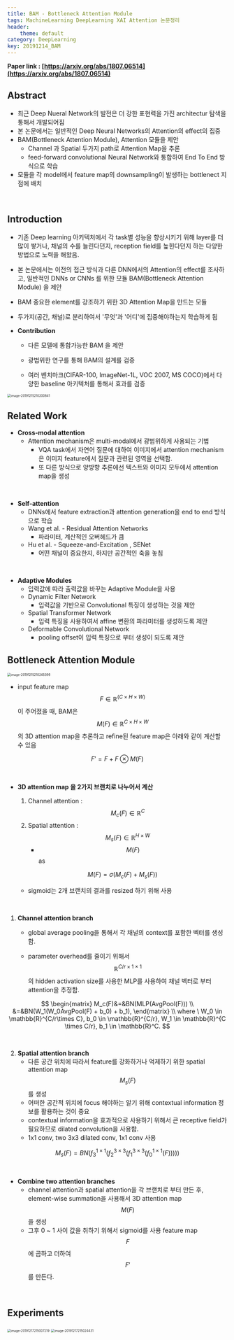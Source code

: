 ```yaml
---
title: BAM - Bottleneck Attention Module
tags: MachineLearning DeepLearning XAI Attention 논문정리
header:
    theme: default
category: DeepLearning
key: 20191214_BAM
---
```


**Paper link : [https://arxiv.org/abs/1807.06514](https://arxiv.org/abs/1807.06514)**



## Abstract

* 최근 Deep Nueral Network의 발전은 더 강한 표현력을 가진 architectur 탐색을 통해서 개발되어짐
* 본 논문에서는 일반적인 Deep Neural Networks의 Attention의 effect의 집중
* BAM(Bottleneck Attention Module), Attention 모듈을 제안
  * Channel 과 Spatial 두가지 path로 Attention Map을 추론
  * feed-forward convolutional Neural Network와 통합하여 End To End 방식으로 학습
* 모듈을 각 model에서 feature map의 downsampling이 발생하는 bottlenect 지점에 배치
<br>

## Introduction

* 기존 Deep learning 아키텍처에서 각 task별 성능을 향상시키기 위해 layer를 더 많이 쌓거나, 채널의 수를 늘린다던지, reception field를 높힌다던지 하는 다양한 방법으로 노력을 해왔음.

* 본 논문에서는 이전의 접근 방식과 다른 DNN에서의 Attention의 effect를 조사하고,  일반적인 DNNs or CNNs 를 위한 모듈 BAM(Bottleneck Attention Module) 을 제안

* BAM 중요한 element를 강조하기 위한 3D Attention Map을 만드는 모듈

* 두가지(공간, 채널)로 분리하여서 '무엇'과 '어디'에 집중해야하는지 학습하게 됨

  

* **Contribution**

  * 다른 모델에 통합가능한 BAM 을 제안

  * 광법위한 연구를 통해 BAM의 설계를 검증

  * 여러 벤치마크(CIFAR-100, ImageNet-1L, VOC 2007, MS COCO)에서 다양한 baseline 아키텍처를 통해서 효과를 검증

    

<img src="/assets/post_images/image-20191215210200841.png" alt="image-20191215210200841" style="zoom:50%;" />

<br>

## Related Work

* **Cross-modal attention**
  * Attention mechanism은 multi-modal에서 광범위하게 사용되는 기법
    * VQA task에서 자연어 질문에 대하여 이미지에서 attention mechanism은 이미지 feature에서 질문과 관련된 영역을 선택함.
    * 또 다른 방식으로 양방향 추론에선 텍스트와 이미지 모두에서 attention map을 생성

<br>

* **Self-attention**
  * DNNs에서 feature extraction과 attention generation을 end to end 방식으로 학습
  * Wang et al. - Residual Attention Networks
    * 파라미터, 계산적인 오버헤드가 큼
  * Hu et al.  - Squeeze-and-Excitation , SENet
    * 어떤 채널이 중요한지, 하지만 공간적인 축을 놓침

<br>

* **Adaptive Modules**	
  * 입력값에 따라 출력값을 바꾸는 Adaptive Module을 사용
  * Dynamic Filter Network
    * 입력값을 기반으로 Convolutional 특징이 생성하는 것을 제안
  * Spatial Transformer Network
    * 입력 특징을 사용하여서 affine 변환의 파라미터를 생성하도록 제안
  * Deformable Convolutional Network
    * pooling offset이 입력 특징으로 부터 생성이 되도록 제안<br>

## Bottleneck Attention Module

<img src="/assets/post_images/image-20191215210245399.png" alt="image-20191215210245399" style="zoom:50%;" />

* input feature map $$ F \in \mathbb{R}^{(C\times H \times W)} $$ 이 주어졌을 때, BAM은  $$ M(F) \in \mathbb{R}^{C\times H \times W} $$의 3D attention map을 추론하고 refine된 feature map은 아래와 같이 계산할 수 있음

$$
F' = F + F \otimes M(F)
$$

<br>

- **3D attention map 을 2가지 브랜치로 나누어서 계산**

  1. Channel attention : $$ M_c(F) \in \mathbb{R}^C$$
  2. Spatial attention : $$ M_s(F) \in \mathbb{R}^{H \times W} $$
     * $$ M(F) $$ as

  $$
  M(F) = \sigma(M_c(F) + M_s(F))
  $$

  * sigmoid는 2개 브랜치의 결과를 resized 하기  위해 사용

<br>

1. **Channel attention branch**

   * global average pooling을 통해서 각 채널의 context를 포함한 벡터를 생성함.

   * parameter overhead를 줄이기 위해서 $$ \mathbb{R}^{C/r\times 1 \times 1} $$의 hidden activation size를 사용한 MLP를 사용하여 채널 벡터로 부터 attention을 추정함.

$$
\begin{matrix}
M_c(F)&=&BN(MLP(AvgPool(F))) \\
      &=&BN(W_1(W_0AvgPool(F) + b_0) + b_1),
\end{matrix} \\
where \ W_0 \in \mathbb{R}^{C/r\times C}, b_0 \in \mathbb{R}^{C/r}, W_1 \in \mathbb{R}^{C \times C/r}, b_1 \in \mathbb{R}^C.
$$

<br>

2. **Spatial attention branch**
   * 다른 공간 위치에 따라서 feature를 강화하거나 억제하기 위한 spatial attention map $$ M_s(F) $$를 생성
   * 어떠한 공간적 위치에 focus 해야하는 알기 위해 contextual information 정보를 활용하는 것이 중요
   * contextual information을 효과적으로 사용하기 위해서 큰 receptive field가 필요하므로 dilated convolution을 사용함.
   * 1x1 conv, two 3x3 dilated conv, 1x1 conv 사용

$$
M_s(F) = BN(f^{1 \times 1}_3(f^{3 \times 3}_2(f^{3 \times 3}_1(f^{1 \times 1}_0(F)))))
$$

<br>

* **Combine two attention branches**
  * channel attention과 spatial attention을 각 브랜치로 부터 만든 후, element-wise summation을 사용해서 3D attention map $$M(F)$$을 생성
  * 그후 0 ~ 1 사이 값을 취하기 위해서 sigmoid를 사용 feature map $$F$$에 곱하고 더하여 $$F'$$를 만든다. 
<br>

## Experiments

<img src="../assets/post_images/image-20191217215007219.png" alt="image-20191217215007219" style="zoom:50%;" />

<img src="../assets/post_images/image-20191217215024431.png" alt="image-20191217215024431" style="zoom:50%;" />
